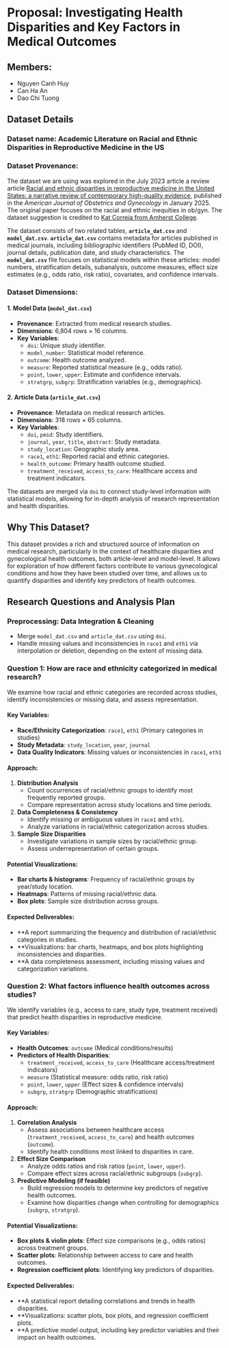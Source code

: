 # Proposal: Investigating Health Disparities and Key Factors in Medical Outcomes
## Members:

- Nguyen Canh Huy
- Can Ha An
- Dao Chi Tuong

## Dataset Details 
### **Dataset name:** **Academic Literature on Racial and Ethnic Disparities in Reproductive Medicine in the US**

### **Dataset Provenance**:

The dataset we are using was explored in the July 2023 article a review article [Racial and ethnic disparities in reproductive medicine in the United States: a narrative review of contemporary high-quality evidence](https://www.ajog.org/article/S0002-9378(24)00775-0/fulltext), published in the *American Journal of Obstetrics and Gynecology* in January 2025. The original paper focuses on the racial and ethnic inequities in ob/gyn. The dataset suggestion is credited to [Kat Correia from Amherst College](https://github.com/katcorr).

The dataset consists of two related tables, **`article_dat.csv`** and **`model_dat.csv`**. **`article_dat.csv`** contains metadata for articles published in medical journals, including bibliographic identifiers (PubMed ID, DOI), journal details, publication date, and study characteristics. The **`model_dat.csv`** file focuses on statistical models within these articles: model numbers, stratification details, subanalysis, outcome measures, effect size estimates (e.g., odds ratio, risk ratio), covariates, and confidence intervals.

### **Dataset Dimensions**:

#### 1. Model Data (`model_dat.csv`)
- **Provenance**: Extracted from medical research studies.
- **Dimensions**: 6,804 rows × 16 columns.
- **Key Variables**:
  - `doi`: Unique study identifier.
  - `model_number`: Statistical model reference.
  - `outcome`: Health outcome analyzed.
  - `measure`: Reported statistical measure (e.g., odds ratio).
  - `point`, `lower`, `upper`: Estimate and confidence intervals.
  - `stratgrp`, `subgrp`: Stratification variables (e.g., demographics).

#### 2. Article Data (`article_dat.csv`)
- **Provenance**: Metadata on medical research articles.
- **Dimensions**: 318 rows × 65 columns.
- **Key Variables**:
  - `doi`, `pmid`: Study identifiers.
  - `journal`, `year`, `title`, `abstract`: Study metadata.
  - `study_location`: Geographic study area.
  - `race1`, `eth1`: Reported racial and ethnic categories.
  - `health_outcome`: Primary health outcome studied.
  - `treatment_received`, `access_to_care`: Healthcare access and treatment indicators.

The datasets are merged via `doi` to connect study-level information with statistical models, allowing for in-depth analysis of research representation and health disparities.

## Why This Dataset?
This dataset provides a rich and structured source of information on medical research, particularly in the context of healthcare disparities and gynecological health outcomes, both article-level and model-level. It allows for exploration of how different factors contribute to various gynecological conditions and how they have been studied over time, and allows us to quantify disparities and identify key predictors of health outcomes.

## Research Questions and Analysis Plan
### Preprocessing: Data Integration & Cleaning
- Merge `model_dat.csv` and `article_dat.csv` using `doi`.
- Handle missing values and inconsistencies in `race1` and `eth1` via interpolation or deletion, depending on the extent of missing data.

### Question 1: How are race and ethnicity categorized in medical research?
We examine how racial and ethnic categories are recorded across studies, identify inconsistencies or missing data, and assess representation.

#### Key Variables:
- **Race/Ethnicity Categorization**: `race1`, `eth1` (Primary categories in studies)
- **Study Metadata**: `study_location`, `year`, `journal`
- **Data Quality Indicators**: Missing values or inconsistencies in `race1`, `eth1`

#### Approach:
1. **Distribution Analysis**
   - Count occurrences of racial/ethnic groups to identify most frequently reported groups.
   - Compare representation across study locations and time periods.
2. **Data Completeness & Consistency**
   - Identify missing or ambiguous values in `race1` and `eth1`.
   - Analyze variations in racial/ethnic categorization across studies.
3. **Sample Size Disparities**
   - Investigate variations in sample sizes by racial/ethnic group.
   - Assess underrepresentation of certain groups.

#### Potential Visualizations:
- **Bar charts & histograms**: Frequency of racial/ethnic groups by year/study location.
- **Heatmaps**: Patterns of missing racial/ethnic data.
- **Box plots**: Sample size distribution across groups.

####  Expected Deliverables:
- **A report summarizing the frequency and distribution of racial/ethnic categories in studies.
- **Visualizations: bar charts, heatmaps, and box plots highlighting inconsistencies and disparities.
- **A data completeness assessment, including missing values and categorization variations.

### Question 2: What factors influence health outcomes across studies?
We identify variables (e.g., access to care, study type, treatment received) that predict health disparities in reproductive medicine.

#### Key Variables:
- **Health Outcomes**: `outcome` (Medical conditions/results)
- **Predictors of Health Disparities**:
  - `treatment_received`, `access_to_care` (Healthcare access/treatment indicators)
  - `measure` (Statistical measure: odds ratio, risk ratio)
  - `point`, `lower`, `upper` (Effect sizes & confidence intervals)
  - `subgrp`, `stratgrp` (Demographic stratifications)

#### Approach:
1. **Correlation Analysis**
   - Assess associations between healthcare access (`treatment_received`, `access_to_care`) and health outcomes (`outcome`).
   - Identify health conditions most linked to disparities in care.
2. **Effect Size Comparison**
   - Analyze odds ratios and risk ratios (`point`, `lower`, `upper`).
   - Compare effect sizes across racial/ethnic subgroups (`subgrp`).
3. **Predictive Modeling (if feasible)**
   - Build regression models to determine key predictors of negative health outcomes.
   - Examine how disparities change when controlling for demographics (`subgrp`, `stratgrp`).

#### Potential Visualizations:
- **Box plots & violin plots**: Effect size comparisons (e.g., odds ratios) across treatment groups.
- **Scatter plots**: Relationship between access to care and health outcomes.
- **Regression coefficient plots**: Identifying key predictors of disparities.

#### Expected Deliverables:
- **A statistical report detailing correlations and trends in health disparities.
- **Visualizations: scatter plots, box plots, and regression coefficient plots.
- **A predictive model output, including key predictor variables and their impact on health outcomes.
